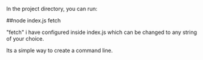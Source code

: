 In the project directory, you can run:

##node index.js fetch 

"fetch" i have configured inside index.js which can be changed to any string of your choice.

Its a simple way to create a command line.
